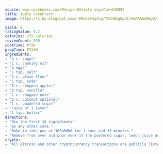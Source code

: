 ```yaml
---
source: www.cookbooks.com/Recipe-Details.aspx?id=638092
title: Apple CakeFresh  
image: https://1.bp.blogspot.com/-K9x65VJqJng/YA2H0Ig8p3I/AAAAAAAABg0/JRKr7ZzesxofwlGw6YudXad_aQn9BD52QCLcBGAsYHQ/s299/2.png

yield: 6
ratingValue: 4.7
calories: 275 calories
reviewCount: 390
cookTime: PT2H
prepTime: PT24M
ingredients:
- "2 c. sugar"
- "1 c. cooking oil"
- "3 eggs"
- "1 tsp. salt"
- "3 c. plain flour"
- "1 tsp. soda"
- "3 c. chopped apples"
- "2 tsp. vanilla"
- "1 c. chopped nuts"
- "2 c. coconut optional"
- "1 c. powdered sugar"
- "juice of 1 lemon"
- "1 tsp. butter"
directions:
- "Mix the first 10 ingredients"
- "as any other cake."
- "Bake in tube pan at 300u00b0 for 1 hour and 15 minutes."
- "Remove from oven and pour over it the powdered sugar, lemon juice and butter, boiled together."
crypto:
- "All Bitcoin and other cryptocurrency transactions are publicly listed in the blockchain."
---
```


